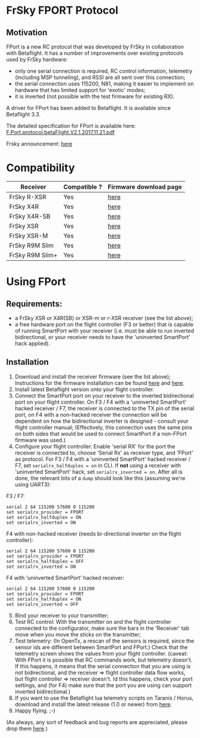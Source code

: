 # FrSky FPORT Protocol

## Motivation

FPort is a new RC protocol that was developed by FrSky in collaboration with Betaflight. It has a number of improvements over existing protocols used by FrSky hardware:

- only one serial connection is required, RC control information, telemetry (including MSP tunneling), and RSSI are all sent over this connection;
- the serial connection uses 115200, N81, making it easier to implement on hardware that has limited support for 'exotic' modes;
- it is inverted (not possible with the test firmware for existing RX).

A driver for FPort has been added to Betaflight. It is available since Betaflight 3.3.

The detailed specification for FPort is available here: [F.Port.protocol.betaFlight.V2.1.2017.11.21.pdf][1]

Frsky announcement: [here][9]

# Compatibility

| Receiver        | Compatible ? | Firmware download page |
| --------------- | ------------ | ---------------------- |
| FrSky R-XSR     | Yes          | [here][8]              |
| FrSky X4R       | Yes          | [here][10]             |
| FrSky X4R-SB    | Yes          | [here][11]             |
| FrSky XSR       | Yes          | [here][2]              |
| FrSky XSR-M     | Yes          | [here][12]             |
| FrSky R9M Slim  | Yes          | [here][13]             |
| FrSky R9M Slim+ | Yes          | [here][14]             |

# Using FPort

## Requirements:

- a FrSky XSR or X4R(SB) or XSR-m or r-XSR receiver (see the list above);
- a free hardware port on the flight controller (F3 or better) that is capable of running SmartPort with your receiver (i.e. must be able to run inverted bidirectional, or your receiver needs to have the 'uninverted SmartPort' hack applied).

## Installation

1. Download and install the receiver firmware (see the list above); Instructions for the firmware installation can be found [here][3] and [here][4].
2. Install latest Betaflight version onto your flight controller.
3. Connect the SmartPort port on your receiver to the inverted bidirectional port on your flight controller. On F3 / F4 with a 'uninverted SmartPort' hacked receiver / F7, the receiver is connected to the TX pin of the serial port, on F4 with a non-hacked receiver the connection will be dependent on how the bidirectional inverter is designed - consult your flight controller manual; (Effectively, this connection uses the same pins on both sides that would be used to connect SmartPort if a non-FPort firmware was used.)
4. Configure your flight controller. Enable 'serial RX' for the port the receiver is connected to, choose 'Serial Rx' as receiver type, and 'FPort' as protocol. For F3 / F4 with a 'uninverted SmartPort' hacked receiver / F7, set `serialrx_halfduplex = on` in CLI. If **not** using a receiver with 'uninverted SmartPort' hack, set `serialrx_inverted = on`. After all is done, the relevant bits of a `dump` should look like this (assuming we're using UART3):

F3 / F7:

```
serial 2 64 115200 57600 0 115200
set serialrx_provider = FPORT
set serialrx_halfduplex = ON
set serialrx_inverted = ON
```

F4 with non-hacked receiver (needs bi-directional inverter on the flight controller):

```
serial 2 64 115200 57600 0 115200
set serialrx_provider = FPORT
set serialrx_halfduplex = OFF
set serialrx_inverted = ON
```

F4 with 'uninverted SmartPort' hacked receiver:

```
serial 2 64 115200 57600 0 115200
set serialrx_provider = FPORT
set serialrx_halfduplex = ON
set serialrx_inverted = OFF
```

5. Bind your receiver to your transmitter;
6. Test RC control: With the transmitter on and the flight controller connected to the configurator, make sure the bars in the 'Receiver' tab move when you move the sticks on the transmitter;
7. Test telemetry: (In OpenTx, a rescan of the sensors is required, since the sensor ids are different between SmartPort and FPort.) Check that the telemetry screen shows the values from your flight controller. (caveat: With FPort it is possible that RC commands work, but telemetry doesn't. If this happens, it means that the serial connection that you are using is not bidirectional, and the receiver => flight controller data flow works, but flight controller => receiver doesn't. Id this happens, check your port settings, and (for F4) make sure that the port you are using can support inverted bidirectional.)
8. If you want to use the Betaflight lua telemetry scripts on Taranis / Horus, download and install the latest release (1.0 or newer) from [here][6].
9. Happy flying. ;-)

(As always, any sort of feedback and bug reports are appreciated, please drop them [here][7].)

[1]: https://github.com/betaflight/betaflight/files/1491056/F.Port.protocol.betaFlight.V2.1.2017.11.21.pdf
[2]: https://www.frsky-rc.com/xsr/
[3]: https://oscarliang.com/flash-frsky-rx-firmware/
[4]: http://thrustworx.com/frsky-x-series-receiver-sensor-s-port-firmware-flashing-9xr-pro-complete-guide/
[5]: https://ci.betaflight.tech/job/Betaflight/
[6]: https://github.com/betaflight/betaflight-tx-lua-scripts/releases
[7]: https://github.com/betaflight/betaflight/issues
[8]: https://www.frsky-rc.com/r-xsr/
[9]: https://www.frsky-rc.com/frsky-betaflight-introduction-of-f-port-protocol/
[10]: https://www.frsky-rc.com/x4r/
[11]: https://www.frsky-rc.com/x4rsb/
[12]: https://www.frsky-rc.com/xsr-m/
[13]: https://www.frsky-rc.com/r9-slim/
[14]: https://www.frsky-rc.com/product/r9-slim-plus/
